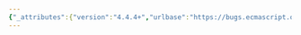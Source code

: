 ```yaml
---
{"_attributes":{"version":"4.4.4+","urlbase":"https://bugs.ecmascript.org/","maintainer":"dherman@mozilla.com"},"bug":{"bug_id":3284,"creation_ts":"2014-10-15 08:02:00 -0700","short_desc":"super Arguments in methods?","delta_ts":"2015-07-10 08:34:21 -0700","product":"Draft for 6th Edition","component":"technical issue","version":"Rev 28: October 14, 2014 Draft","rep_platform":"All","op_sys":"All","bug_status":"RESOLVED","resolution":"FIXED","priority":"Normal","bug_severity":"major","everconfirmed":true,"reporter":{"uid":"arv","name":"Erik Arvidsson"},"assigned_to":{"uid":"allen","name":"Allen Wirfs-Brock"},"cc":["d","dslomov","erik.arvidsson"],"long_desc":[{"commentid":10507,"comment_count":0,"who":{"uid":"arv","name":"Erik Arvidsson"},"bug_when":"2014-10-15 08:02:16 -0700","thetext":"It is currently a SyntaxError to have NewSuper in a MethodDefinition. However, we do not have the same restriction for `super Arguments`.\n\nclass C {\n  method() {\n    super();\n  }\n}\n\nThe above is valid and it will call `method.__proto__` which is clearly not very useful.\n\nWe should make the above a syntax error as well."},{"commentid":10514,"comment_count":1,"who":{"uid":"arv","name":"Erik Arvidsson"},"bug_when":"2014-10-15 15:24:22 -0700","thetext":"But we still need to support it in FunctionDeclaration and FunctionExpression to support building classes imperatively."},{"commentid":11045,"comment_count":2,"who":{"uid":"allen","name":"Allen Wirfs-Brock"},"bug_when":"2014-12-16 18:09:57 -0800","thetext":"fixed in rev30 editor's draft"},{"commentid":11144,"comment_count":3,"who":{"uid":"allen","name":"Allen Wirfs-Brock"},"bug_when":"2014-12-23 20:23:24 -0800","thetext":"fixed in rev30"}]}}
---
```

